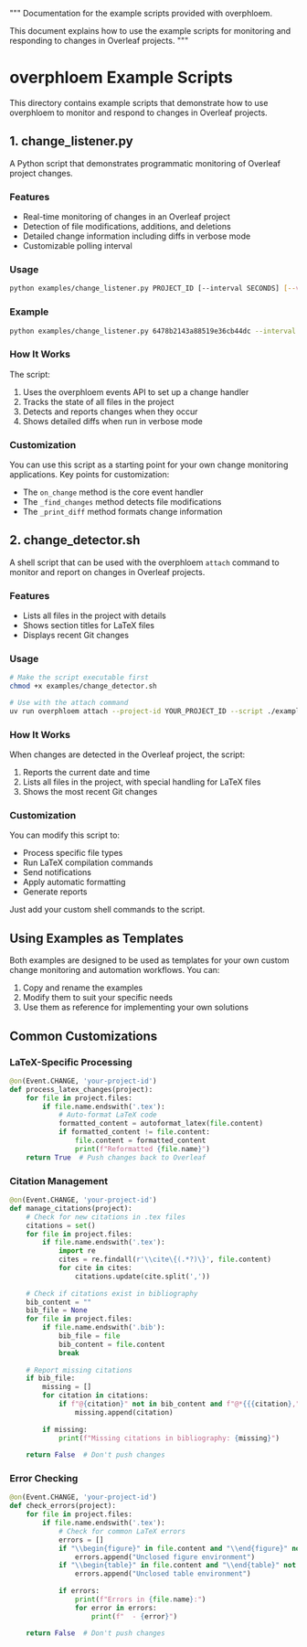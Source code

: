 """
Documentation for the example scripts provided with overphloem.

This document explains how to use the example scripts for monitoring and responding
to changes in Overleaf projects.
"""

# overphloem Example Scripts

This directory contains example scripts that demonstrate how to use overphloem
to monitor and respond to changes in Overleaf projects.

## 1. change_listener.py

A Python script that demonstrates programmatic monitoring of Overleaf project changes.

### Features

- Real-time monitoring of changes in an Overleaf project
- Detection of file modifications, additions, and deletions
- Detailed change information including diffs in verbose mode
- Customizable polling interval

### Usage

```bash
python examples/change_listener.py PROJECT_ID [--interval SECONDS] [--verbose]
```

### Example

```bash
python examples/change_listener.py 6478b2143a88519e36cb44dc --interval 10 --verbose
```

### How It Works

The script:
1. Uses the overphloem events API to set up a change handler
2. Tracks the state of all files in the project
3. Detects and reports changes when they occur
4. Shows detailed diffs when run in verbose mode

### Customization

You can use this script as a starting point for your own change monitoring applications.
Key points for customization:

- The `on_change` method is the core event handler
- The `_find_changes` method detects file modifications
- The `_print_diff` method formats change information

## 2. change_detector.sh

A shell script that can be used with the overphloem `attach` command to monitor
and report on changes in Overleaf projects.

### Features

- Lists all files in the project with details
- Shows section titles for LaTeX files
- Displays recent Git changes

### Usage

```bash
# Make the script executable first
chmod +x examples/change_detector.sh

# Use with the attach command
uv run overphloem attach --project-id YOUR_PROJECT_ID --script ./examples/change_detector.sh --on change
```

### How It Works

When changes are detected in the Overleaf project, the script:
1. Reports the current date and time
2. Lists all files in the project, with special handling for LaTeX files
3. Shows the most recent Git changes

### Customization

You can modify this script to:
- Process specific file types
- Run LaTeX compilation commands
- Send notifications
- Apply automatic formatting
- Generate reports

Just add your custom shell commands to the script.

## Using Examples as Templates

Both examples are designed to be used as templates for your own custom
change monitoring and automation workflows. You can:

1. Copy and rename the examples
2. Modify them to suit your specific needs
3. Use them as reference for implementing your own solutions

## Common Customizations

### LaTeX-Specific Processing

```python
@on(Event.CHANGE, 'your-project-id')
def process_latex_changes(project):
    for file in project.files:
        if file.name.endswith('.tex'):
            # Auto-format LaTeX code
            formatted_content = autoformat_latex(file.content)
            if formatted_content != file.content:
                file.content = formatted_content
                print(f"Reformatted {file.name}")
    return True  # Push changes back to Overleaf
```

### Citation Management

```python
@on(Event.CHANGE, 'your-project-id')
def manage_citations(project):
    # Check for new citations in .tex files
    citations = set()
    for file in project.files:
        if file.name.endswith('.tex'):
            import re
            cites = re.findall(r'\\cite\{(.*?)\}', file.content)
            for cite in cites:
                citations.update(cite.split(','))
    
    # Check if citations exist in bibliography
    bib_content = ""
    bib_file = None
    for file in project.files:
        if file.name.endswith('.bib'):
            bib_file = file
            bib_content = file.content
            break
    
    # Report missing citations
    if bib_file:
        missing = []
        for citation in citations:
            if f"@{citation}" not in bib_content and f"@*{{{citation}," not in bib_content:
                missing.append(citation)
        
        if missing:
            print(f"Missing citations in bibliography: {missing}")
    
    return False  # Don't push changes
```

### Error Checking

```python
@on(Event.CHANGE, 'your-project-id')
def check_errors(project):
    for file in project.files:
        if file.name.endswith('.tex'):
            # Check for common LaTeX errors
            errors = []
            if "\\begin{figure}" in file.content and "\\end{figure}" not in file.content:
                errors.append("Unclosed figure environment")
            if "\\begin{table}" in file.content and "\\end{table}" not in file.content:
                errors.append("Unclosed table environment")
                
            if errors:
                print(f"Errors in {file.name}:")
                for error in errors:
                    print(f"  - {error}")
    
    return False  # Don't push changes
```